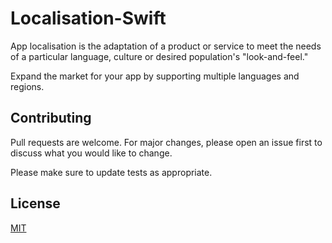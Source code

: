 # Localisation-Swift
App localisation is the adaptation of a product or service to meet the needs of a particular language, culture or desired population's "look-and-feel."

Expand the market for your app by supporting multiple languages and regions.


## Contributing
Pull requests are welcome. For major changes, please open an issue first to discuss what you would like to change.

Please make sure to update tests as appropriate.

## License
[MIT](https://choosealicense.com/licenses/mit/)